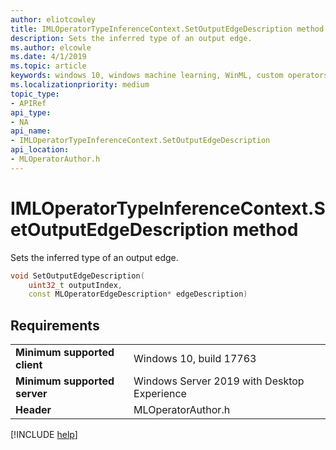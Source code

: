 ```yaml
---
author: eliotcowley
title: IMLOperatorTypeInferenceContext.SetOutputEdgeDescription method
description: Sets the inferred type of an output edge.
ms.author: elcowle
ms.date: 4/1/2019
ms.topic: article
keywords: windows 10, windows machine learning, WinML, custom operators, SetOutputEdgeDescription
ms.localizationpriority: medium
topic_type:
- APIRef
api_type:
- NA
api_name:
- IMLOperatorTypeInferenceContext.SetOutputEdgeDescription
api_location:
- MLOperatorAuthor.h
---
```


# IMLOperatorTypeInferenceContext.SetOutputEdgeDescription method

Sets the inferred type of an output edge.

```cpp
void SetOutputEdgeDescription(
    uint32_t outputIndex, 
    const MLOperatorEdgeDescription* edgeDescription)
```

## Requirements

| | |
|-|-|
| **Minimum supported client** | Windows 10, build 17763 |
| **Minimum supported server** | Windows Server 2019 with Desktop Experience |
| **Header** | MLOperatorAuthor.h |

[!INCLUDE [help](../../includes/get-help.md)]
